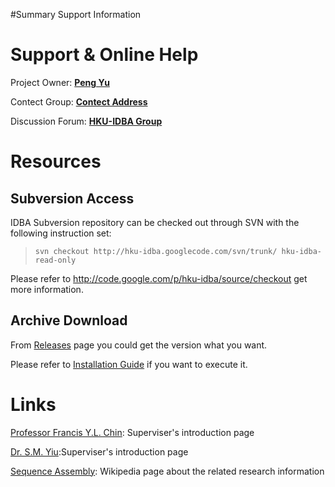 #Summary Support Information

# Support & Online Help #

Project Owner: **[Peng Yu](mailto:ypeng@cs.hku.hk)**

Contect Group: **[Contect Address](mailto:hku-idba@googlegroups.com)**

Discussion Forum: **[HKU-IDBA Group](http://groups.google.com/group/hku-idba)**

# Resources #

## Subversion Access ##

IDBA Subversion repository can be checked out through SVN with the following instruction set:

> `svn checkout http://hku-idba.googlecode.com/svn/trunk/ hku-idba-read-only`

Please refer to http://code.google.com/p/hku-idba/source/checkout get more information.

## Archive Download ##

From [Releases](http://code.google.com/p/hku-idba/wiki/Releases) page you could get the version what you want.

Please refer to [Installation Guide](http://code.google.com/p/hku-idba/wiki/InstallationGuideAndUserGuide) if you want to execute it.

# Links #

[Professor Francis Y.L. Chin](http://www.cs.hku.hk/research/profile.jsp?teacher=chin): Superviser's introduction page

[Dr. S.M. Yiu](http://www.cs.hku.hk/research/profile.jsp?teacher=smyiu):Superviser's introduction page

[Sequence Assembly](http://en.wikipedia.org/wiki/Sequence_assembly): Wikipedia page about the related research information
